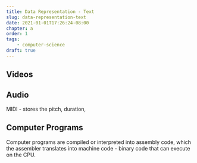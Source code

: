```yaml
---
title: Data Representation - Text
slug: data-representation-text
date: 2021-01-01T17:26:24-08:00
chapter: a
order: 1
tags:
    - computer-science
draft: true
---
```


## Videos

## Audio

MIDI - stores the pitch, duration, 

## Computer Programs

Computer programs are compiled or interpreted into assembly code, which the assembler translates into machine code - binary code that can execute on the CPU.


